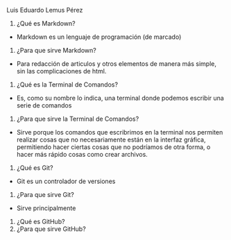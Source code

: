 Luis Eduardo Lemus Pérez

1. ¿Qué es Markdown?
- Markdown es un lenguaje de programación (de marcado) 

1. ¿Para que sirve Markdown?
- Para redacción de articulos y otros elementos de manera más simple, sin las complicaciones de html.
1. ¿Qué es la Terminal de Comandos?
- Es, como su nombre lo indica, una terminal donde podemos escribir una serie de comandos 
1. ¿Para que sirve la Terminal de Comandos?
- Sirve porque los comandos que escribrimos en la terminal nos permiten realizar cosas que no necesariamente están en la interfaz gráfica, permitiendo hacer ciertas cosas que no podríamos de otra forma, o hacer más rápido cosas como crear archivos.
1. ¿Qué es Git?
- Git es un controlador de versiones
1. ¿Para que sirve Git?
- Sirve principalmente 
1. ¿Qué es GitHub?
1. ¿Para que sirve GitHub?